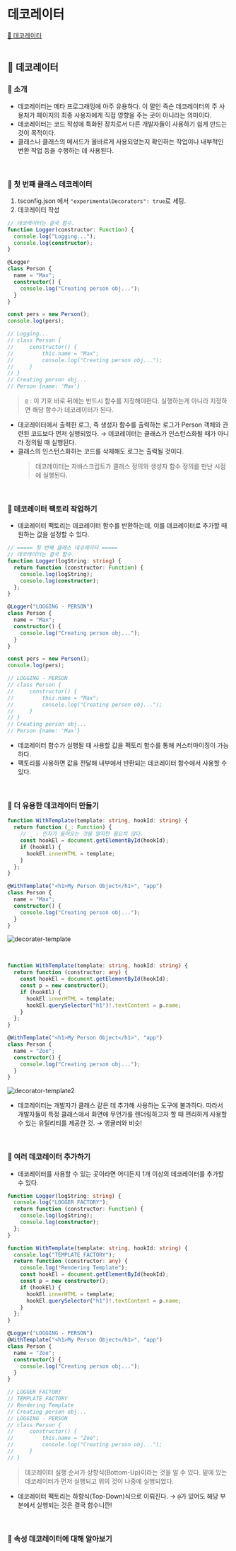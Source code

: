 # 데코레이터

[📌 데코레이터](#-데코레이터)<br>
<br>

## 📌 데코레이터

### 📖 소개

- 데코레이터는 메타 프로그래밍에 아주 유용하다. 이 말인 즉슨 데코레이터의 주 사용처가 페이지의 최종 사용자에게 직접 영향을 주는 곳이 아니라는 의미이다.
- 데코레이터는 코드 작성에 특화된 장치로서 다른 개발자들이 사용하기 쉽게 만드는 것이 목적이다.
- 클래스나 클래스의 메서드가 올바르게 사용되었는지 확인하는 작업이나 내부적인 변환 작업 등을 수행하는 데 사용된다.

<br>

### 📖 첫 번째 클래스 데코레이터

1. tsconfig.json 에서 `"experimentalDecorators": true`로 세팅.
2. 데코레이터 작성

```ts
// 데코레이터는 결국 함수.
function Logger(constructor: Function) {
  console.log("Logging...");
  console.log(constructor);
}

@Logger
class Person {
  name = "Max";
  constructor() {
    console.log("Creating person obj...");
  }
}

const pers = new Person();
console.log(pers);

// Logging...
// class Person {
//     constructor() {
//         this.name = "Max";
//         console.log("Creating person obj...");
//     }
// }
// Creating person obj...
// Person {name: 'Max'}
```

> `@` : 이 기호 바로 뒤에는 반드시 함수를 지정해야한다. 실행하는게 아니라 지정하면 해당 함수가 데코레이터가 된다.

- 데코레이터에서 출력한 로그, 즉 생성자 함수를 출력하는 로그가 Person 객체와 관련된 코드보다 먼저 실행되었다. &rarr; 데코레이터는 클래스가 인스턴스화될 때가 아니라 정의될 때 실행된다.
- 클래스의 인스턴스화하는 코드를 삭제해도 로그는 출력될 것이다.
  > 데코레이터는 자바스크립트가 클래스 정의와 생성자 함수 정의를 만난 시점에 실행된다.

<br>

### 📖 데코레이터 팩토리 작업하기

- 데코레이터 팩토리는 데코레이터 함수를 반환하는데, 이를 데코레이터로 추가할 때 원하는 값을 설정할 수 있다.

```ts
// ===== 첫 번째 클래스 데코레이터 =====
// 데코레이터는 결국 함수.
function Logger(logString: string) {
  return function (constructor: Function) {
    console.log(logString);
    console.log(constructor);
  };
}

@Logger("LOGGING - PERSON")
class Person {
  name = "Max";
  constructor() {
    console.log("Creating person obj...");
  }
}

const pers = new Person();
console.log(pers);

// LOGGING - PERSON
// class Person {
//     constructor() {
//         this.name = "Max";
//         console.log("Creating person obj...");
//     }
// }
// Creating person obj...
// Person {name: 'Max'}
```

- 데코레이터 함수가 실행될 때 사용할 값을 팩토리 함수를 통해 커스터마이징이 가능하다.
- 팩토리를 사용하면 값을 전달해 내부에서 반환되는 데코레이터 함수에서 사용할 수 있다.

<br>

### 📖 더 유용한 데코레이터 만들기

```ts
function WithTemplate(template: string, hookId: string) {
  return function (_: Function) {
    // _ : 인자가 들어오는 것을 알지만 필요치 않다.
    const hookEl = document.getElementById(hookId);
    if (hookEl) {
      hookEl.innerHTML = template;
    }
  };
}

@WithTemplate("<h1>My Person Object</h1>", "app")
class Person {
  name = "Max";
  constructor() {
    console.log("Creating person obj...");
  }
}
```

![decorater-template](./decorator-template.png)

<br>

```ts
function WithTemplate(template: string, hookId: string) {
  return function (constructor: any) {
    const hookEl = document.getElementById(hookId);
    const p = new constructor();
    if (hookEl) {
      hookEl.innerHTML = template;
      hookEl.querySelector("h1")!.textContent = p.name;
    }
  };
}

@WithTemplate("<h1>My Person Object</h1>", "app")
class Person {
  name = "Zoe";
  constructor() {
    console.log("Creating person obj...");
  }
}
```

![decorator-template2](./decorator-template2.png)

- 데코레이터는 개발자가 클래스 같은 데 추가해 사용하는 도구에 불과하다. 따라서 개발자들이 특정 클래스에서 화면에 무언가를 렌더링하고자 할 때 편리하게 사용할 수 있는 유틸리티를 제공한 것. &rarr; 앵귤러와 비슷!

<br>

### 📖 여러 데코레이터 추가하기

- 데코레이터를 사용할 수 있는 곳이라면 어디든지 1개 이상의 데코레이터를 추가할 수 있다.

```ts
function Logger(logString: string) {
  console.log("LOGGER FACTORY");
  return function (constructor: Function) {
    console.log(logString);
    console.log(constructor);
  };
}

function WithTemplate(template: string, hookId: string) {
  console.log("TEMPLATE FACTORY");
  return function (constructor: any) {
    console.log("Rendering Template");
    const hookEl = document.getElementById(hookId);
    const p = new constructor();
    if (hookEl) {
      hookEl.innerHTML = template;
      hookEl.querySelector("h1")!.textContent = p.name;
    }
  };
}

@Logger("LOGGING - PERSON")
@WithTemplate("<h1>My Person Object</h1>", "app")
class Person {
  name = "Zoe";
  constructor() {
    console.log("Creating person obj...");
  }
}

// LOGGER FACTORY
// TEMPLATE FACTORY
// Rendering Template
// Creating person obj...
// LOGGING - PERSON
// class Person {
//     constructor() {
//         this.name = "Zoe";
//         console.log("Creating person obj...");
//     }
// }
```

> 데코레이터 실행 순서가 상향식(Bottom-Up)이라는 것을 알 수 있다. 밑에 있는 데코레이터가 먼저 실행되고 위의 것이 나중에 실행되었다.

- 데코레이터 팩토리는 하향식(Top-Down)식으로 이뤄진다. &rarr; `@`가 있어도 해당 부분에서 실행되는 것은 결국 함수니깐!

<br>

### 📖 속성 데코레이터에 대해 알아보기
